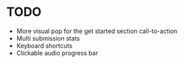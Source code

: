 # TODO
- More visual pop for the get started section call-to-action
- Multi submission stats
- Keyboard shortcuts
- Clickable audio progress bar 
